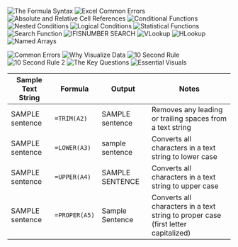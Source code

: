 ![The Formula Syntax](https://github.com/user-attachments/assets/a5dd70f5-6a38-47d5-8bfd-b76a18d6662a)
![Excel Common Errors](https://github.com/user-attachments/assets/5c66bc33-539a-4113-a4c3-570af4ffc679)
![Absolute and Relative Cell References](https://github.com/user-attachments/assets/8554db82-02b9-4ea1-a932-48bbb35274b0)
![Conditional Functions](https://github.com/user-attachments/assets/2ce917b8-3cf8-4106-80c1-473a51f234ad)
![Nested Conditions](https://github.com/user-attachments/assets/5f23b56f-9786-408b-adaf-729b2e1af9f9)
![Logical Conditions](https://github.com/user-attachments/assets/a317faea-5e51-4a0e-9c2d-afde8ca2a69c)
![Statistical Functions](https://github.com/user-attachments/assets/540fcf6e-e311-4d9c-8a7a-2c4f7fc0afcd)
![Search Function](https://github.com/user-attachments/assets/d7b1109e-4f69-4814-8a68-468965d4c48d)
![IFISNUMBER SEARCH](https://github.com/user-attachments/assets/92269415-e576-4a9d-ab77-4f369de021df)
![VLookup](https://github.com/user-attachments/assets/17d74099-86b3-478c-b203-7c743d9f3ec0)
![HLookup](https://github.com/user-attachments/assets/ed8d172c-7bf9-47e1-affd-791b6e24c1e1)
![Named Arrays](https://github.com/user-attachments/assets/886d7ff4-5c9f-49f7-bd42-c8f867dfb01c)

![Common Errors](https://github.com/user-attachments/assets/903fa7b5-17c3-4569-a9a5-0a5b516c7c28)
![Why Visualize Data](https://github.com/user-attachments/assets/9594e09d-80b8-44d0-901f-c4dc166f1414)
![10 Second Rule](https://github.com/user-attachments/assets/2ade0b1b-6cce-47e4-9e09-b46092fe91f0)
![10 Second Rule 2](https://github.com/user-attachments/assets/550f049c-39ef-4ee7-8353-ff6a08946a32)
![The Key Questions](https://github.com/user-attachments/assets/25907a1a-a012-4a34-8d4c-4677f4fdb2b5)
![Essential Visuals](https://github.com/user-attachments/assets/41c8e152-d931-46fc-bfb4-fac2af69db27)







| **Sample Text String** | **Formula** | **Output** | **Notes** |
|------------------------|----------------|------------------------|--------------------------------------------------------------------------------------------------|
| SAMPLE sentence | `=TRIM(A2)` | SAMPLE sentence | Removes any leading or trailing spaces from a text string |
| SAMPLE sentence | `=LOWER(A3)` | sample sentence | Converts all characters in a text string to lower case |
| SAMPLE sentence | `=UPPER(A4)` | SAMPLE SENTENCE | Converts all characters in a text string to upper case |
| SAMPLE sentence | `=PROPER(A5)` | Sample Sentence | Converts all characters in a text string to proper case (first letter capitalized) |





